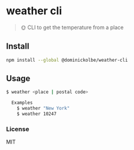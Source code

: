 # weather cli
> 🌞 CLI to get the temperature from a place

## Install

```bash
npm install --global @dominickolbe/weather-cli
```

## Usage
```bash
$ weather <place | postal code>

  Examples
    $ weather "New York"
    $ weather 10247
```

### License

MIT
